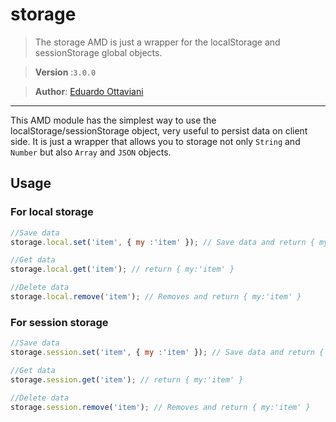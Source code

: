 # storage

> The storage AMD is just a wrapper for the localStorage and sessionStorage global objects.

>**Version** :`3.0.0`

>**Author**: [Eduardo Ottaviani](//github.com/Javiani)

---

This AMD module has the simplest way to use the localStorage/sessionStorage object, very useful to persist data on client side.
It is just a wrapper that allows you to storage not only `String` and `Number` but also `Array` and `JSON` objects.

## Usage

### For local storage

```js
//Save data
storage.local.set('item', { my :'item' }); // Save data and return { my:'item' }

//Get data
storage.local.get('item'); // return { my:'item' }

//Delete data
storage.local.remove('item'); // Removes and return { my:'item' }
```

### For session storage

```js
//Save data
storage.session.set('item', { my :'item' }); // Save data and return { my:'item' }

//Get data
storage.session.get('item'); // return { my:'item' }

//Delete data
storage.session.remove('item'); // Removes and return { my:'item' }
```
